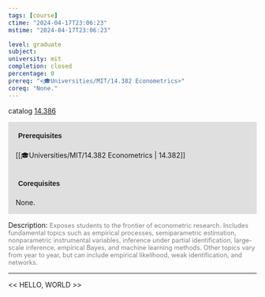 ```yaml
---
tags: [course]
ctime: "2024-04-17T23:06:23"
mstime: "2024-04-17T23:06:23"

level: graduate
subject: 
university: mit
completion: closed
percentage: 0
prereq: "<🎓Universities/MIT/14.382 Econometrics>"
coreq: "None."
---
```


catalog [14.386](http://student.mit.edu/catalog/m14a.html#14.386)

<span style="display: block; padding: 15px; background-color: rgb(100, 100, 100, 0.2);"><font id="m_prereq947_0" style="display: block; font-family: Arial, sans-serif; font-weight: bold; padding: 5px">Prerequisites</font><br><span id="prereq947_0">[[🎓Universities/MIT/14.382 Econometrics | 14.382]]</span></span>
<span style="display: block; padding: 15px; background-color: rgb(100, 100, 100, 0.2);"><font id="m_coreq947_0" style="display: block; font-family: Arial, sans-serif; font-weight: bold; padding: 5px">Corequisites</font><br><span id="coreq947_0">None.</span></span>

<font style="">Description:</font>
<font style="color: grey; font-size: 0.8rem;">Exposes students to the frontier of econometric research. Includes fundamental topics such as empirical processes, semiparametric estimation, nonparametric instrumental variables, inference under partial identification, large-scale inference, empirical Bayes, and machine learning methods. Other topics vary from year to year, but can include empirical likelihood, weak identification, and networks.</font>



---

<< HELLO, WORLD >>
